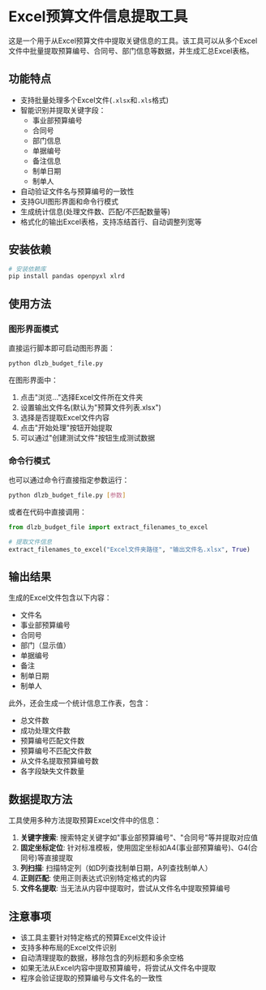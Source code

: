 # Excel预算文件信息提取工具

这是一个用于从Excel预算文件中提取关键信息的工具。该工具可以从多个Excel文件中批量提取预算编号、合同号、部门信息等数据，并生成汇总Excel表格。

## 功能特点

- 支持批量处理多个Excel文件(`.xlsx`和`.xls`格式)
- 智能识别并提取关键字段：
  - 事业部预算编号
  - 合同号
  - 部门信息
  - 单据编号
  - 备注信息
  - 制单日期
  - 制单人
- 自动验证文件名与预算编号的一致性
- 支持GUI图形界面和命令行模式
- 生成统计信息(处理文件数、匹配/不匹配数量等)
- 格式化的输出Excel表格，支持冻结首行、自动调整列宽等

## 安装依赖

```bash
# 安装依赖库
pip install pandas openpyxl xlrd
```

## 使用方法

### 图形界面模式

直接运行脚本即可启动图形界面：

```bash
python dlzb_budget_file.py
```

在图形界面中：
1. 点击"浏览..."选择Excel文件所在文件夹
2. 设置输出文件名(默认为"预算文件列表.xlsx")
3. 选择是否提取Excel文件内容
4. 点击"开始处理"按钮开始提取
5. 可以通过"创建测试文件"按钮生成测试数据

### 命令行模式

也可以通过命令行直接指定参数运行：

```bash
python dlzb_budget_file.py [参数]
```

或者在代码中直接调用：

```python
from dlzb_budget_file import extract_filenames_to_excel

# 提取文件信息
extract_filenames_to_excel("Excel文件夹路径", "输出文件名.xlsx", True)
```

## 输出结果

生成的Excel文件包含以下内容：
- 文件名
- 事业部预算编号
- 合同号
- 部门（显示值）
- 单据编号
- 备注
- 制单日期
- 制单人

此外，还会生成一个统计信息工作表，包含：
- 总文件数
- 成功处理文件数
- 预算编号匹配文件数
- 预算编号不匹配文件数
- 从文件名提取预算编号数
- 各字段缺失文件数量

## 数据提取方法

工具使用多种方法提取预算Excel文件中的信息：

1. **关键字搜索**: 搜索特定关键字如"事业部预算编号"、"合同号"等并提取对应值
2. **固定坐标定位**: 针对标准模板，使用固定坐标如A4(事业部预算编号)、G4(合同号)等直接提取
3. **列扫描**: 扫描特定列（如D列查找制单日期，A列查找制单人）
4. **正则匹配**: 使用正则表达式识别特定格式的内容
5. **文件名提取**: 当无法从内容中提取时，尝试从文件名中提取预算编号

## 注意事项

- 该工具主要针对特定格式的预算Excel文件设计
- 支持多种布局的Excel文件识别
- 自动清理提取的数据，移除包含的列标题和多余空格
- 如果无法从Excel内容中提取预算编号，将尝试从文件名中提取
- 程序会验证提取的预算编号与文件名的一致性 
